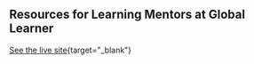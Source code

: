 
## Resources for Learning Mentors at Global Learner

[See the live site](https://resources.globallearner.com.au/){target="_blank"}

